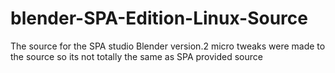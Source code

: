 # blender-SPA-Edition-Linux-Source
The source for the SPA studio Blender version.2 micro tweaks were made to the source so its not totally the same as SPA provided source
